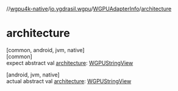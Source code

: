 //[wgpu4k-native](../../../index.md)/[io.ygdrasil.wgpu](../index.md)/[WGPUAdapterInfo](index.md)/[architecture](architecture.md)

# architecture

[common, android, jvm, native]\
[common]\
expect abstract val [architecture](architecture.md): [WGPUStringView](../-w-g-p-u-string-view/index.md)

[android, jvm, native]\
actual abstract val [architecture](architecture.md): [WGPUStringView](../-w-g-p-u-string-view/index.md)